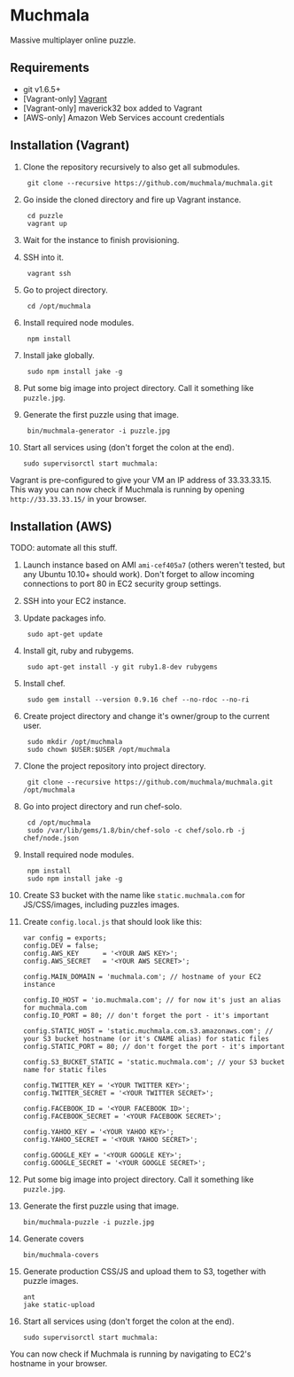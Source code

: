 Muchmala
==========
Massive multiplayer online puzzle.

Requirements
------------

* git v1.6.5+
* [Vagrant-only] [Vagrant](http://vagrantup.com/)
* [Vagrant-only] maverick32 box added to Vagrant
* [AWS-only] Amazon Web Services account credentials

Installation (Vagrant)
----------------------

1. Clone the repository recursively to also get all submodules.

        git clone --recursive https://github.com/muchmala/muchmala.git

2. Go inside the cloned directory and fire up Vagrant instance.

        cd puzzle
        vagrant up

3. Wait for the instance to finish provisioning.
4. SSH into it.

        vagrant ssh

5. Go to project directory.

        cd /opt/muchmala

6. Install required node modules.

        npm install

7. Install jake globally.

        sudo npm install jake -g

8. Put some big image into project directory. Call it something like `puzzle.jpg`.
9. Generate the first puzzle using that image.

        bin/muchmala-generator -i puzzle.jpg

10. Start all services using (don't forget the colon at the end).

        sudo supervisorctl start muchmala:

Vagrant is pre-configured to give your VM an IP address of 33.33.33.15.
This way you can now check if Muchmala is running by opening `http://33.33.33.15/` in your browser.

Installation (AWS)
------------------

TODO: automate all this stuff.

1. Launch instance based on AMI `ami-cef405a7` (others weren't tested, but any Ubuntu 10.10+ should work). Don't forget to allow incoming connections to port 80 in EC2 security group settings.
2. SSH into your EC2 instance.
3. Update packages info.

        sudo apt-get update

4. Install git, ruby and rubygems.

        sudo apt-get install -y git ruby1.8-dev rubygems

5. Install chef.

        sudo gem install --version 0.9.16 chef --no-rdoc --no-ri

6. Create project directory and change it's owner/group to the current user.

        sudo mkdir /opt/muchmala
        sudo chown $USER:$USER /opt/muchmala

7. Clone the project repository into project directory.

        git clone --recursive https://github.com/muchmala/muchmala.git /opt/muchmala

8. Go into project directory and run chef-solo.

        cd /opt/muchmala
        sudo /var/lib/gems/1.8/bin/chef-solo -c chef/solo.rb -j chef/node.json

9. Install required node modules.

        npm install
        sudo npm install jake -g

10. Create S3 bucket with the name like `static.muchmala.com` for JS/CSS/images, including puzzles images.
11. Create `config.local.js` that should look like this:

        var config = exports;
        config.DEV = false;
        config.AWS_KEY      = '<YOUR AWS KEY>';
        config.AWS_SECRET   = '<YOUR AWS SECRET>';

        config.MAIN_DOMAIN = 'muchmala.com'; // hostname of your EC2 instance

        config.IO_HOST = 'io.muchmala.com'; // for now it's just an alias for muchmala.com
        config.IO_PORT = 80; // don't forget the port - it's important

        config.STATIC_HOST = 'static.muchmala.com.s3.amazonaws.com'; // your S3 bucket hostname (or it's CNAME alias) for static files
        config.STATIC_PORT = 80; // don't forget the port - it's important

        config.S3_BUCKET_STATIC = 'static.muchmala.com'; // your S3 bucket name for static files

        config.TWITTER_KEY = '<YOUR TWITTER KEY>';
        config.TWITTER_SECRET = '<YOUR TWITTER SECRET>';

        config.FACEBOOK_ID = '<YOUR FACEBOOK ID>';
        config.FACEBOOK_SECRET = '<YOUR FACEBOOK SECRET>';

        config.YAHOO_KEY = '<YOUR YAHOO KEY>';
        config.YAHOO_SECRET = '<YOUR YAHOO SECRET>';

        config.GOOGLE_KEY = '<YOUR GOOGLE KEY>';
        config.GOOGLE_SECRET = '<YOUR GOOGLE SECRET>';


12. Put some big image into project directory. Call it something like `puzzle.jpg`.
13. Generate the first puzzle using that image.

        bin/muchmala-puzzle -i puzzle.jpg

14. Generate covers

        bin/muchmala-covers

15. Generate production CSS/JS and upload them to S3, together with puzzle images.

        ant
        jake static-upload

16. Start all services using (don't forget the colon at the end).

        sudo supervisorctl start muchmala:

You can now check if Muchmala is running by navigating to EC2's hostname in your browser.
